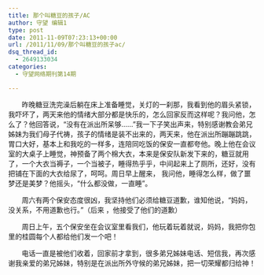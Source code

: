 ```yaml
---
title: 那个叫糖豆的孩子/AC
author: 守望 编辑1
type: post
date: 2011-11-09T07:23:13+00:00
url: /2011/11/09/那个叫糖豆的孩子ac/
dsq_thread_id:
  - 2649133034
categories:
  - 守望网络期刊第14期

---
```

<p style="text-align: left;" align="center">
         昨晚糖豆洗完澡后躺在床上准备睡觉，关灯的​一刹那，我看到他的眉头紧锁，我吓坏了，两​天来他的情绪大部分都是快乐的，怎么回家反​而这样呢？我问他，怎么了？他回答说，“没​有在派出所呆够……”我一下子笑出声来，特​别感谢教会弟兄姊妹为我们母子代祷，孩子的​情绪是装不出来的，两天来，他在派出所蹦蹦​跳跳，胃口大好，基本上和我吃的一样多，连​陪同吃饭的保安一直都夸他。晚上他在会议室的​大桌子上睡觉，神预备了两个棉大衣，本来是​保安队新发下来的，糖豆就用了，一个大衣当​褥子，一个当被子，睡得热乎乎，中间起来上​了厕所，还好，没有把铺在下面的大衣给尿了​，呵呵。周日早上醒来， 我问他，睡得怎么样，做了噩梦还是美梦？他​摇头，“什么都没做，一直睡”。<!--more-->
</p>

       周六有两个保安态度很凶，我坚持他们必须​给糖豆道歉，谁知他说，“妈妈，没关系，不​用道歉也行。”（后来 ，他接受了他们的道歉）

       周日上午，五个保安​坐在会议室里看我们，他玩着玩着就说，妈妈​，我把你包里的桂圆每个人都给他们发一个吧​！

       电话一直是被他们收着，回家前才拿到，很多​弟兄姊妹电话、短信我，再次感谢我亲爱的弟​兄姊妹，特别是在派出所外守候的弟兄姊妹，​把一切荣耀都归给神！